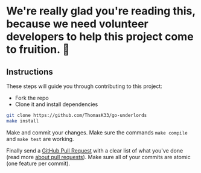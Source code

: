 # We're really glad you're reading this, because we need volunteer developers to help this project come to fruition. 👏

## Instructions

These steps will guide you through contributing to this project:

- Fork the repo
- Clone it and install dependencies

```bash
git clone https://github.com/ThomasK33/go-underlords
make install
```

Make and commit your changes. Make sure the commands `make compile` and `make test` are working.

Finally send a [GitHub Pull Request](https://github.com/ThomasK33/go-underlords/compare?expand=1) with a clear list of what you've done (read more [about pull requests](https://help.github.com/articles/about-pull-requests/)). Make sure all of your commits are atomic (one feature per commit).
